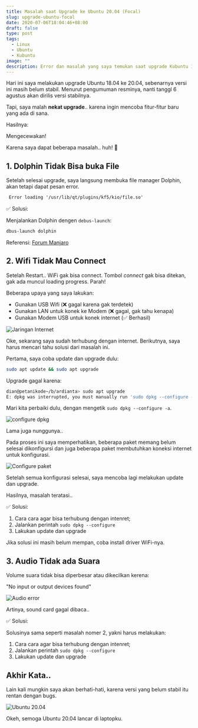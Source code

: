 ```yaml
---
title: Masalah saat Upgrade ke Ubuntu 20.04 (Focal)
slug: upgrade-ubuntu-focal
date: 2020-07-06T18:04:46+08:00
draft: false
type: post
tags:
  - Linux
  - Ubuntu
  - Kubuntu
image: ""
description: Error dan masalah yang saya temukan saat upgrade Kubuntu 18.04 ke Kubuntu 20.04
---
```


Hari ini saya melakukan upgrade Ubuntu 18.04 ke 20.04, sebenarnya versi ini
masih belum stabil. Menurut pengumuman resminya, nanti tanggl 6 agustus
akan dirilis versi stabilnya.

Tapi, saya malah **nekat upgrade**.. karena ingin mencoba fitur-fitur baru
yang ada di sana.

Hasilnya:

Mengecewakan!

Karena saya dapat beberapa masalah.. huh! :triumph:

## 1. Dolphin Tidak Bisa buka File

Setelah selesai upgrade, saya langsung membuka file manager Dolphin, akan
tetapi dapat pesan error.

```txt
 Error loading '/usr/lib/qt/plugins/kf5/kio/file.so'
```

✅ Solusi:

Menjalankan Dolphin dengen `debus-launch`:

```bash
dbus-launch dolphin
```

Referensi: [Forum Manjaro](https://forum.manjaro.org/t/unable-to-create-io-slave-klauncher-said-error-loading-usr-lib-qt-plugins-kf5-kio-file-so/25866/2)

## 2. Wifi Tidak Mau Connect

Setelah Restart.. WiFi gak bisa connect. Tombol *connect* gak bisa ditekan,
gak ada muncul loading progress. Parah!

Beberapa upaya yang saya lakukan:

- Gunakan USB Wifi (❌ gagal karena gak terdetek)
- Gunakan LAN untuk konek ke Modem (❌ gagal, gak tahu kenapa)
- Gunakan Modem USB untuk konek internet (✅ Berhasil)

![Jaringan Internet](/img/upgrade-ubuntu-focal/net.png)

Oke, sekarang saya sudah terhubung dengan internet.
Berikutnya, saya harus mencari tahu solusi dari masalah ini.

Pertama, saya coba update dan upgrade dulu:

```bash
sudo apt update && sudo apt upgrade
```

Upgrade gagal karena:

```bash
dian@petanikode~/b/ardianta> sudo apt upgrade 
E: dpkg was interrupted, you must manually run 'sudo dpkg --configure -a' to correct the problem.
```

Mari kita perbaiki dulu, dengan mengetik `sudo dpkg --configure -a`.

![configure dpkg](/img/upgrade-ubuntu-focal/configure-dpkg.png)

Lama juga nunggunya..

Pada proses ini saya memperhatikan, beberapa paket memang belum selesai
dikonfigursi dan juga beberapa paket membutuhkan koneksi internet untuk
konfigurasi.

![Configure paket](/img/upgrade-ubuntu-focal/configure-paket.png)

Setelah semua konfigurasi selesai, saya mencoba lagi melakukan update dan upgrade.

Hasilnya, masalah teratasi..

✅ Solusi:

1. Cara cara agar bisa terhubung dengan intenret;
2. Jalankan perintah `sudo dpkg --configure` 
3. Lakukan update dan upgrade

Jika solusi ini masih belum mempan, coba install driver WiFi-nya.

## 3. Audio Tidak ada Suara

Volume suara tidak bisa diperbesar atau dikecilkan kerena:

"No input or output devices found"

![Audio error](/img/upgrade-ubuntu-focal/audio.webp)

Artinya, sound card gagal dibaca..


✅ Solusi:

Solusinya sama seperti masalah nomer 2, yakni harus melakukan:

1. Cara cara agar bisa terhubung dengan intenret;
2. Jalankan perintah `sudo dpkg --configure` 
3. Lakukan update dan upgrade

## Akhir Kata..

Lain kali mungkin saya akan berhati-hati, karena versi yang belum stabil itu
rentan dengan bugs.

![Ubuntu 20.04](/img/upgrade-ubuntu-focal/ubuntu-20-04.webp)

Okeh, semoga Ubuntu 20.04 lancar di laptopku.